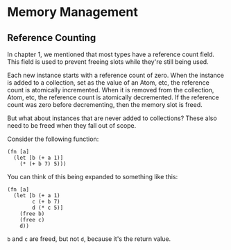 # Memory Management

## Reference Counting

In chapter 1, we mentioned that most types have a reference count field. This field is used to prevent freeing slots while they're still being used.

Each new instance starts with a reference count of zero. When the instance is added to a collection, set as the value of an Atom, etc, the reference count is atomically incremented. When it is removed from the collection, Atom, etc, the reference count is atomically decremented. If the reference count was zero before decrementing, then the memory slot is freed.

But what about instances that are never added to collections? These also need to be freed when they fall out of scope.

Consider the following function:

```
(fn [a]
  (let [b (+ a 1)]
    (* (+ b 7) 5)))
```

You can think of this being expanded to something like this:

```
(fn [a]
  (let [b (+ a 1)
        c (+ b 7)
        d (* c 5)]
    (free b)
    (free c)
    d))
```

`b` and `c` are freed, but not `d`, because it's the return value.
